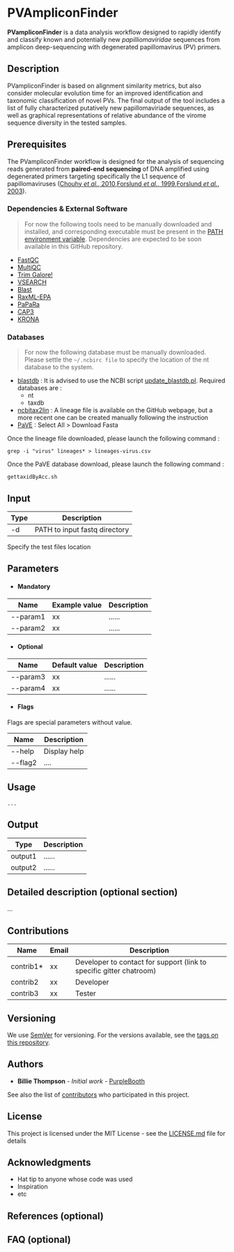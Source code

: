 # PVAmpliconFinder

**PVampliconFinder** is a data analysis workflow designed to rapidly identify and classify known and potentially new *papilliomaviridae* sequences from amplicon deep-sequencing with degenerated papillomavirus (PV) primers.

## Description

PVampliconFinder is based on alignment similarity metrics, but also consider molecular evolution time for an improved identification and taxonomic classification of novel PVs. The final output of the tool includes a list of fully characterized putatively new papillomaviriade sequences, as well as graphical representations of relative abundance of the virome sequence diversity in the tested samples. 

## Prerequisites

The PVampliconFinder workflow is designed for the analysis of sequencing reads generated from **paired-end sequencing** of DNA amplified using degenerated primers targeting specifically the L1 sequence of papillomaviruses ([Chouhy *et al.*, 2010](https://www.ncbi.nlm.nih.gov/pubmed/19948351),[Forslund *et al.*, 1999](https://www.ncbi.nlm.nih.gov/pubmed/10501499),[Forslund *et al.*, 2003](https://www.ncbi.nlm.nih.gov/pubmed/12798239)).

### Dependencies & External Software

> For now the following tools need to be manually downloaded and installed, and corresponding executable must be present in the [PATH environment variable](http://www.linfo.org/path_env_var.html). Dependencies are expected to be soon available in this GitHub repository.

- [FastQC](https://www.bioinformatics.babraham.ac.uk/projects/fastqc/)
- [MultiQC](https://multiqc.info/)
- [Trim Galore!](https://www.bioinformatics.babraham.ac.uk/projects/trim_galore/)
- [VSEARCH](https://github.com/torognes/vsearch)
- [Blast](https://blast.ncbi.nlm.nih.gov/Blast.cgi?CMD=Web&PAGE_TYPE=BlastDocs&DOC_TYPE=Download)
- [RaxML-EPA](https://cme.h-its.org/exelixis/web/software/epa/index.html)
- [PaPaRa](https://cme.h-its.org/exelixis/web/software/papara/index.html)
- [CAP3](http://seq.cs.iastate.edu/cap3.html)
- [KRONA](https://github.com/marbl/Krona/wiki)

### Databases

> For now the following database must be manually downloaded. Please settle the ```~/.ncbirc file``` to specify the location of the nt database to the system.

- [blastdb](ftp://ftp.ncbi.nlm.nih.gov/blast/db/) : It is advised to use the NCBI script [update_blastdb.pl](https://www.ncbi.nlm.nih.gov/IEB/ToolBox/CPP_DOC/lxr/source/src/app/blast/update_blastdb.pl). Required databases are :
  - nt
  - taxdb
- [ncbitax2lin](https://github.com/zyxue/ncbitax2lin) : A lineage file is available on the GitHub webpage, but a more recent one can be created manually following the instruction
- [PaVE](https://pave.niaid.nih.gov/#search/search_database/kw?dbNamespace=Genomes&includeNR=true&refCloneOnly=false&sort=Locus_ID&sortType=true&page=600&start=1&showTable=1&) : Select All > Download Fasta

Once the lineage file downloaded, please launch the following command :
```
grep -i "virus" lineages* > lineages-virus.csv
```
Once the PaVE database download, please launch the following command :
```
gettaxidByAcc.sh
```

## Input
  | Type      | Description     |
  |-----------|---------------|
  | -d        | PATH to input fastq directory|


  Specify the test files location

## Parameters

  * #### Mandatory
| Name      | Example value | Description     |
|-----------|---------------|-----------------|
| --param1    |            xx | ...... |
| --param2    |            xx | ...... |

  * #### Optional
| Name      | Default value | Description     |
|-----------|---------------|-----------------|
| --param3   |            xx | ...... |
| --param4    |            xx | ...... |

  * #### Flags

Flags are special parameters without value.

| Name      | Description     |
|-----------|-----------------|
| --help    | Display help |
| --flag2    |      .... |


## Usage
  ```
  ...
  ```

## Output
  | Type      | Description     |
  |-----------|---------------|
  | output1    | ...... |
  | output2    | ...... |


## Detailed description (optional section)
...

## Contributions

  | Name      | Email | Description     |
  |-----------|---------------|-----------------|
  | contrib1*    |            xx | Developer to contact for support (link to specific gitter chatroom) |
  | contrib2    |            xx | Developer |
  | contrib3    |            xx | Tester |

## Versioning

We use [SemVer](http://semver.org/) for versioning. For the versions available, see the [tags on this repository](https://github.com/your/project/tags). 

## Authors

* **Billie Thompson** - *Initial work* - [PurpleBooth](https://github.com/PurpleBooth)

See also the list of [contributors](https://github.com/your/project/contributors) who participated in this project.

## License

This project is licensed under the MIT License - see the [LICENSE.md](LICENSE.md) file for details

## Acknowledgments

* Hat tip to anyone whose code was used
* Inspiration
* etc

## References (optional)

## FAQ (optional)




